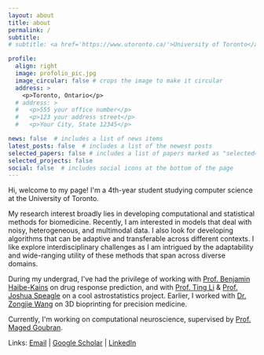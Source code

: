 ```yaml
---
layout: about
title: about
permalink: /
subtitle: 
# subtitle: <a href='https://www.utoronto.ca/'>University of Toronto</a>. Address. Contacts. Moto. Etc.

profile:
  align: right
  image: profolio_pic.jpg
  image_circular: false # crops the image to make it circular
  address: >
    <p>Toronto, Ontario</p>
  # address: >
  #   <p>555 your office number</p>
  #   <p>123 your address street</p>
  #   <p>Your City, State 12345</p>

news: false  # includes a list of news items
latest_posts: false  # includes a list of the newest posts
selected_papers: false # includes a list of papers marked as "selected={true}"
selected_projects: false
social: false  # includes social icons at the bottom of the page
---
```


<!-- Write your biography here. Tell the world about yourself. Link to your favorite [subreddit](http://reddit.com). You can put a picture in, too. The code is already in, just name your picture `prof_pic.jpg` and put it in the `img/` folder. -->
Hi, welcome to my page! I'm a 4th-year student studying computer science at the University of Toronto.

My research interest broadly lies in developing computational and statistical methods for biomedicine. Recently, I am interested in models that deal with noisy, heterogeneous, and multimodal data. I also look for developing algorithms that can be adaptive and transferable across different contexts. I like explore interdisciplinary challenges as I am intrigued by the adaptability and wide-ranging utility of these methods that span across diverse domains. 

During my undergrad, I've had the privilege of working with [Prof. Benjamin Haibe-Kains](https://www.bhklab.ca/) on drug response prediction, and with [Prof. Ting Li](https://sazabi4.github.io/) & [Prof. Joshua Speagle](https://joshspeagle.com/) on a cool astrostatistics project. Earlier, I worked with [Dr. Zongjie Wang](https://scholar.google.com/citations?user=h90fpFAAAAAJ&hl=en) on 3D bioprinting for precision medicine.

Currently, I'm working on computational neuroscience, supervised by [Prof. Maged Goubran](https://aiconslab.github.io/).

Links: [Email](mailto:gracefengqing.yu@mail.utoronto.ca) \| [Google Scholar](https://scholar.google.ca/citations?user=BczAniIAAAAJ&hl=en) \| [LinkedIn](https://www.linkedin.com/in/grace-fengqing-yu-404679219/)

<!-- Put your address / P.O. box / other info right below your picture. You can also disable any of these elements by editing `profile` property of the YAML header of your `_pages/about.md`. Edit `_bibliography/papers.bib` and Jekyll will render your [publications page](/al-folio/publications/) automatically. -->

<!-- Link to your social media connections, too. This theme is set up to use [Font Awesome icons](http://fortawesome.github.io/Font-Awesome/) and [Academicons](https://jpswalsh.github.io/academicons/), like the ones below. Add your Facebook, Twitter, LinkedIn, Google Scholar, or just disable all of them. -->
